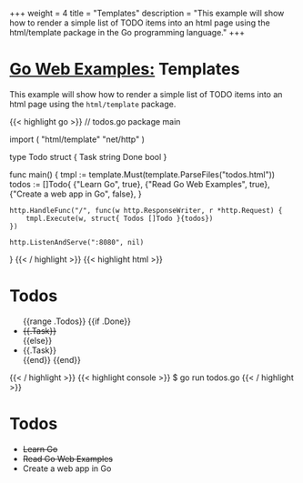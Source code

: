 +++
weight = 4
title = "Templates"
description = "This example will show how to render a simple list of TODO items into an html page using the html/template package in the Go programming language."
+++

# [Go Web Examples:](/) Templates

This example will show how to render a simple list of TODO items into an html page using the `html/template` package.

{{< highlight go >}}
// todos.go
package main

import (
	"html/template"
	"net/http"
)

type Todo struct {
	Task string
	Done bool
}

func main() {
	tmpl := template.Must(template.ParseFiles("todos.html"))
	todos := []Todo{
		{"Learn Go", true},
		{"Read Go Web Examples", true},
		{"Create a web app in Go", false},
	}

	http.HandleFunc("/", func(w http.ResponseWriter, r *http.Request) {
		tmpl.Execute(w, struct{ Todos []Todo }{todos})
	})

	http.ListenAndServe(":8080", nil)
}
{{< / highlight >}}
{{< highlight html >}}
<!-- todos.html -->
<h1>Todos</h1>
<ul>
	{{range .Todos}}
		{{if .Done}}
			<li><s>{{.Task}}</s></li>
		{{else}}
			<li>{{.Task}}</li>
		{{end}}
	{{end}}
</ul>
{{< / highlight >}}
{{< highlight console >}}
$ go run todos.go
{{< / highlight >}}
<div class="demo">
	<h1>Todos</h1>
	<ul>
		<li><s>Learn Go</s></li>
		<li><s>Read Go Web Examples</s></li>
		<li>Create a web app in Go</li>
	</ul>
</div>

